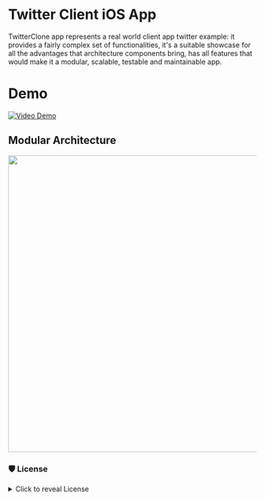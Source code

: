 # Twitter Client iOS App

TwitterClone app represents a real world client app twitter example: it provides a fairly complex set of functionalities, it's a suitable showcase for all the advantages that architecture components bring, has all features that would make it a modular, scalable, testable and maintainable app.

# Demo
[![Video Demo](https://img.youtube.com/vi/WLxbBARMAbQ/0.jpg)](https://www.youtube.com/watch?v=WLxbBARMAbQ)

## Modular Architecture
 
 <img src="https://github.com/mohammed-salah-zidane/TwitterClone/blob/main/blob/modular-arch-diagram.png" height="600">
 
 ### 🛡 License
<details>
    <summary>
        Click to reveal License
    </summary>
    
```
Licensed under the Apache License, Version 2.0 (the "License");
you may not use this file except in compliance with the License.
You may obtain a copy of the License at

   http://www.apache.org/licenses/LICENSE-2.0

Unless required by applicable law or agreed to in writing, software
distributed under the License is distributed on an "AS IS" BASIS,
WITHOUT WARRANTIES OR CONDITIONS OF ANY KIND, either express or implied.
See the License for the specific language governing permissions and
limitations under the License.
```
